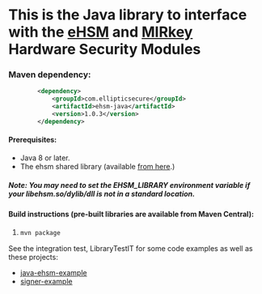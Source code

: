 # This is the Java library to interface with the [eHSM](https://ellipticsecure.com/products/) and [MIRkey](https://ellipticsecure.com/products/) Hardware Security Modules

### Maven dependency:
```xml
        <dependency>
            <groupId>com.ellipticsecure</groupId>
            <artifactId>ehsm-java</artifactId>
            <version>1.0.3</version>
        </dependency>
```

#### Prerequisites: 
 * Java 8 or later.
 * The ehsm shared library (available [from here](https://ellipticsecure.com/downloads).)

##### Note: You may need to set the EHSM_LIBRARY environment variable if your libehsm.so/dylib/dll is not in a standard location.

#### Build instructions (pre-built libraries are available from Maven Central):
1. ```bash
   mvn package
   ```

See the integration test, LibraryTestIT for some code examples as well as these projects:
   * [java-ehsm-example](https://github.com/ellipticSecure/java-ehsm-example1)
   * [signer-example](https://github.com/ellipticSecure/signer-example)


